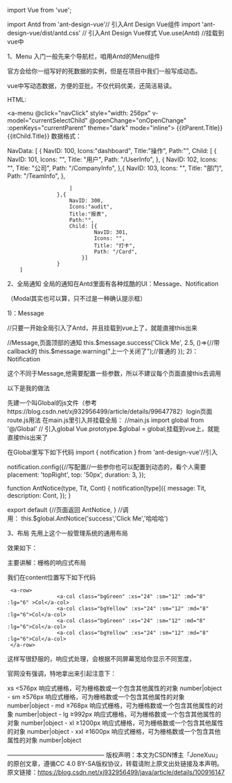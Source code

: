 import Vue from 'vue';
 
import Antd from 'ant-design-vue'// 引入Ant Design Vue组件
import 'ant-design-vue/dist/antd.css' // 引入Ant Design Vue样式
Vue.use(Antd) //挂载到vue中

1、Menu
入门一般先来个导航栏，咱用Antd的Menu组件

官方会给你一组写好的死数据的实例，但是在项目中我们一般写成动态。

vue中写动态数据，方便的亚批，不仅代码优美，还简洁易读。

HTML:

   <a-menu @click="navClick"
                style="width: 256px"
                v-model="currentSelectChild"
                @openChange="onOpenChange"
                :openKeys="currentParent"
                theme="dark"
                mode="inline">
            <!--横向：horizontal-->
            <!--有openKeys时 :defaultOpenKeys="[200]"无效 -->
            <!--有v-model时 :ddefaultSelectedKeys="[202]"无效 -->
            <a-sub-menu v-for="itParent in NavData" :key="itParent.NavID">
                <span slot="title">
                    <a-icon :type="itParent.Icons" />
                    <span>{{itParent.Title}}</span>
                </span>
                <a-menu-item v-for="itChild in itParent.Child" :key="itChild.NavID">
                    <router-link :to="itChild.Path"><!--根据路径去跳转页面-->
                        {{itChild.Title}}
                    </router-link>
                </a-menu-item>
            </a-sub-menu>
     </a-menu>
数据格式：

 NavData: [
                    {
                        NavID: 100,
                        Icons:"dashboard",
                        Title:"操作",
                        Path:"",
                        Child: [
                            {
                                NavID: 101,
                                Icons: "",
                                Title: "用户",
                                Path: "/UserInfo",
                            }, {
                                NavID: 102,
                                Icons: "",
                                Title: "公司",
                                Path: "/CompanyInfo",
                            },{
                                NavID: 103,
                                Icons: "",
                                Title: "部门",
                                Path: "/TeamInfo",
                            },
 
                        ]
                    },{
                        NavID: 300,
                        Icons:"audit",
                        Title:"报表",
                        Path:"",
                        Child: [{
                                NavID: 301,
                                Icons: "",
                                Title: "打卡",
                                Path: "/Card",
                            }]
                    }
        ]
2、全局通知
全局的通知在Antd里面有各种炫酷的UI：Message、Notification

（Modal其实也可以算，只不过是一种确认提示框）

1)：Message

//只要一开始全局引入了Antd，并且挂载到vue上了，就能直接this出来

//Message,页面顶部的通知
this.$message.success('Click Me', 2.5, ()=>{//带callback的 
        this.$message.warning("上一个关闭了");//普通的 
 });
2)：Notification

这个不同于Message,他需要配置一些参数，所以不建议每个页面直接this去调用

以下是我的做法

先建一个叫Global的js文件（参考https://blog.csdn.net/xj932956499/article/details/99647782）login页面route.js用法
在main.js里引入并挂载全局：
//main.js
import global from '@/Global' // 引入global
Vue.prototype.$global = global;挂载到vue上，就能直接this出来了
 

在Global里写下如下代码
import { notification } from 'ant-design-vue'//引入
 
notification.config({//写配置//一些参你也可以配置到动态的，看个人需要
    placement: 'topRight',
    top: '50px',
    duration: 3,
});
 
function AntNotice(type, Tit, Cont) {
    notification[type]({
        message: Tit,
        description: Cont,
    });
}
 
 
export default {//页面返回
     AntNotice,
}
//调用： this.$global.AntNotice('success','Click Me','哈哈哈')

3、布局
先用上这个一般管理系统的通用布局

<template>
        <a-layout id="homeLayout" :style="{ overflow: 'auto', height: '100vh' }">
            <a-layout-sider :trigger="null"
                            collapsible
                            v-model="collapsed">
                <div style="height: 32px;
                  background: rgba(255,255,255,.2);
                  margin: 16px;" />
               <!--这个位置可以放上面讲到的menu代码-->
            </a-layout-sider>
            <a-layout>
                <a-layout-header style="background: #fff; padding: 0;height:7vh">
                    <a-icon style=" margin-left: 15px;font-size: 1.2rem;vertical-align: middle;" 
                            :type="collapsed ? 'menu-unfold' : 'menu-fold'"
                            @click="()=> collapsed = !collapsed" />
                </a-layout-header>
                <a-layout-content :style="{ margin: '1.5vh 10px', padding: '10px', background: '#fff',height: '90vh' }">
                    Content
                </a-layout-content>
            </a-layout>
        </a-layout>
</template>
效果如下：

主要讲解：栅格的响应式布局

我们在content位置写下如下代码

     <a-row>
                    <a-col class="bgGreen" :xs="24" :sm="12" :md="8" :lg="6" >Col</a-col>
                    <a-col class="bgYellow" :xs="24" :sm="12" :md="8" :lg="6">Col</a-col>
                    <a-col class="bgGreen" :xs="24" :sm="12" :md="8" :lg="6">Col</a-col>
                    <a-col class="bgYellow" :xs="24" :sm="12" :md="8" :lg="6">Col</a-col>
     </a-row>
这样写很舒服的，响应式处理，会根据不同屏幕宽给你显示不同宽度，

官网没有强调，特地拿出来引起注意下：

xs	<576px 响应式栅格，可为栅格数或一个包含其他属性的对象	number|object	-
sm	≥576px 响应式栅格，可为栅格数或一个包含其他属性的对象	number|object	-
md	≥768px 响应式栅格，可为栅格数或一个包含其他属性的对象	number|object	-
lg	≥992px 响应式栅格，可为栅格数或一个包含其他属性的对象	number|object	-
xl	≥1200px 响应式栅格，可为栅格数或一个包含其他属性的对象	number|object	-
xxl	≥1600px 响应式栅格，可为栅格数或一个包含其他属性的对象	number|object
 


————————————————
版权声明：本文为CSDN博主「JoneXuu」的原创文章，遵循CC 4.0 BY-SA版权协议，转载请附上原文出处链接及本声明。
原文链接：https://blog.csdn.net/xj932956499/java/article/details/100916147

